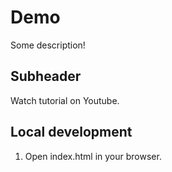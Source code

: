 # Demo

Some description!

## Subheader

Watch tutorial on Youtube.

## Local development

1. Open index.html in your browser.
